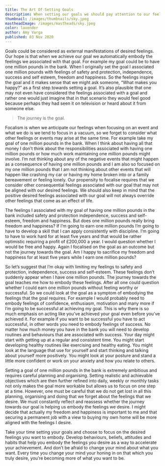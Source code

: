 ```yaml
---
title: The Art Of Setting Goals
description: When setting our goals we should pay attention to our feelings and ensure that our goals are aligned with the feelings that we want to embody.
thumbnail: /images/thumbnails/sky.jpeg
mastheadImage: /images/mastheads/sky.jpeg
color: lavender
author: Amy Varga
published: 03 Nov 2020
---
```


Goals could be considered as external manifestations of desired feelings. Our hope is that when we achieve our goal we automatically embody the feelings we associated with that goal. For example my goal could be to have one million pounds in the bank. When I originally set the goal I associated one million pounds with feelings of safety and protection, independence, success and self esteem, freedom and happiness. So the feelings inspire the goal and it makes sense that we might ask someone, “What makes you happy?” as a first step towards setting a goal. It’s also plausible that one may not even have considered the feelings associated with a goal and rather one would just imagine that in that scenario they would feel good because perhaps they had seen it on television or heard about it from someone else.

> The journey is the goal.

Focalism is when we anticipate our feelings when focusing on an event and what we do is we tend to focus in a vacuum, so we forget to consider what other feelings or events may arise at the same time. For example take my goal of one million pounds in the bank. When I think about having all that money I don’t think about the responsibilities associated with having one million pounds or how much work maintaining one million pounds might involve. I’m not thinking about any of the negative events that might happen as a consequence of having one million pounds and I am also so focused on my one million pounds that I am not thinking about other events that will happen like crashing my car or having my home broken into or a family bereavement or feeling lonely. Our propensity to focalise requires that we consider other consequential feelings associated with our goal that may not be aligned with our desired feelings. We should also keep in mind that the positive desired feelings associated with our goal will not always override other feelings that come as an effect of life.

The feelings I associated with my goal of having one million pounds in the bank included safety and protection independence, success and self-esteem, freedom and happiness. But does one million pounds really bring freedom and happiness? If I’m going to earn one million pounds I’m going to have to develop a skill that I can apply consistently with discipline. I’m going to have to work hard for at least five years and that would be rather optimistic requiring a profit of £200,000 a year. I would question whether I would be free and happy. Again I focalised on the goal as an outcome but not the journey towards the goal. Am I happy to sacrifice my freedom and happiness for at least five years while I earn one million pounds?

So let’s suggest that I’m okay with limiting my feelings to safety and protection, independence, success and self-esteem. These feelings don’t suddenly appear when I have one million pounds. The journey towards the goal teaches me how to embody these feelings. After all one could question whether I could earn one million pounds without feeling worthy or successful. So we could look at the goal as a symptom of embodying the feelings that the goal requires. For example I would probably need to embody feelings of confidence, enthusiasm, motivation and many more if I’m going to be successful at achieving my goal. This is why there is so much emphasis on acting like you’ve achieved your goal even before you’ve achieved it. For example if you want to be successful you have to act successful, in other words you need to embody feelings of success. No matter how much money you have in the bank you will need to develop routines and behaviours that are associated with success. Your day might start with getting up at a regular and consistent time. You might start developing healthy routines like exercising and healthy eating. You might look at the language that use for yourself and start thinking and talking about yourself more positively. You might look at your posture and stand a little more confident or work on your anxiety and how you relate to others.

Setting a goal of one million pounds in the bank is extremely ambitious and requires careful planning and organising. Setting realistic and achievable objectives which are then further refined into daily, weekly or monthly tasks not only makes the goal more workable but allows us to focus on one step at a time. However, one must be careful that we do not get lost in all this planning, organising and doing that we forget about the feelings that we desire. We must constantly reflect and reassess whether the journey towards our goal is helping us embody the feelings we desire. I might decide that actually my freedom and happiness is important to me and that securing a permanent job with a view to buying my own home will be more aligned with the feelings I desire.

Take your time setting your goals and choose to focus on the desired feelings you want to embody. Develop behaviours, beliefs, attitudes and habits that help you embody the feelings you desire as a way to accelerate your achievement. And don’t be afraid to change your mind about what you want. Every time you change your mind your honing in on that which you truly desire, you’re becoming more of what you want to be.
